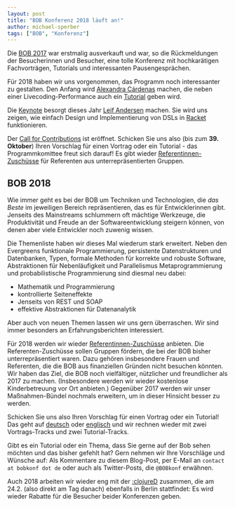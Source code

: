 ```yaml
---
layout: post
title: "BOB Konferenz 2018 läuft an!"
author: michael-sperber
tags: ["BOB", "Konferenz"]
---
```


Die [BOB 2017](http://bobkonf.de/2017/) war erstmalig ausverkauft und
war, so die Rückmeldungen der Besucherinnen und Besucher, eine tolle
Konferenz mit hochkarätigen Fachvorträgen, Tutorials und interessanten
Pausengesprächen.

Für 2018 haben wir uns vorgenommen, das Programm noch interessanter zu
gestalten.  Den Anfang wird [Alexandra
Cárdenas](http://cargocollective.com/tiemposdelruido/Alexandra-Cardenas) 
machen, die neben einer Livecoding-Performance auch ein
[Tutorial](http://bobkonf.de/2018/cardenas.html) geben wird.

Die [Keynote](http://bobkonf.de/2018/andersen.html) besorgt dieses
Jahr [Leif Andersen](http://leifandersen.net/) machen.  Sie wird uns
zeigen, wie einfach Design und Implementierung von DSLs in
[Racket](http://racket-lang.org) funktionieren.

Der [Call for Contributions](http://bobkonf.de/2018/cfp.html) ist
eröffnet.  Schicken Sie uns also (bis zum **39. Oktober**) 
Ihren Vorschlag für einen Vortrag oder ein Tutorial - das
Programmkomittee freut sich darauf!  Es gibt wieder
[Referentinnen-Zuschüsse](http://bobkonf.de/2018/de/speaker-grants.html)
für Referenten aus unterrepräsentierten Gruppen.

<!-- more start -->

## BOB 2018

Wie immer geht es bei der BOB um Techniken und Technologien, die
*das Beste* im jeweiligen Bereich repräsentieren, das es für
Entwicklerinnen gibt.  Jenseits des Mainstreams schlummern oft mächtige
Werkzeuge, die Produktivität und Freude an der Softwareentwicklung
steigern können, von denen aber viele Entwickler noch zuwenig wissen.

Die Themenliste haben wir dieses Mal wiederum stark erweitert.  Neben
den Evergreens funktionale Programmierung, persistente Datenstrukturen
und Datenbanken, Typen, formale Methoden für korrekte und robuste
Software, Abstraktionen für Nebenläufigkeit und Parallelismus
Metaprogrammierung und probabilistische Programmierung sind diesmal
neu dabei:

- Mathematik und Programmierung
- kontrollierte Seiteneffekte
- Jenseits von REST und SOAP
- effektive Abstraktionen für Datenanalytik

Aber auch von neuen Themen lassen wir uns gern überraschen. Wir sind
immer besonders an Erfahrungsberichten interessiert.

Für 2018 werden wir wieder
[Referentinnen-Zuschüsse](http://bobkonf.de/2018/de/speaker-grants.html)
anbieten. Die Referenten-Zuschüsse sollen Gruppen fördern, die bei
der BOB bisher unterrepräsentiert waren. Dazu gehören insbesondere
Frauen und Referenten, die die BOB aus finanziellen Gründen nicht
besuchen könnten. Wir haben das Ziel, die BOB noch vielfältiger,
nützlicher und freundlicher als 2017 zu machen.  (Insbesondere werden
wir wieder kostenlose Kinderbetreuung vor Ort anbieten.)  Gegenüber
2017 werden wir unser Maßnahmen-Bündel nochmals erweitern, um in
dieser Hinsicht besser zu werden.

Schicken Sie uns also Ihren Vorschlag für einen Vortrag oder
ein Tutorial!  Das geht auf
[deutsch](http://bobkonf.de/2018/de/cfp.html) oder
[englisch](http://bobkonf.de/2018/en/cfp.html) und wir rechnen wieder
mit zwei Vortrags-Tracks und zwei Tutorial-Tracks.

Gibt es ein Tutorial oder ein Thema, dass Sie gerne auf der Bob
sehen möchten und das bisher gefehlt hat?  Gern nehmen wir Ihre
Vorschläge und Wünsche auf: Als Kommentare zu diesem Blog-Post, per
E-Mail an `contact at bobkonf dot de` oder auch als
Twitter-Posts, die `@BOBkonf` erwähnen.

Auch 2018 arbeiten wir wieder eng mit der
[:clojureD](http://clojured.de/) zusammen, die am 24.2. (also direkt am Tag danach)
ebenfalls in Berlin stattfindet: 
Es wird wieder Rabatte für die Besucher beider Konferenzen geben.

<!-- more end -->


